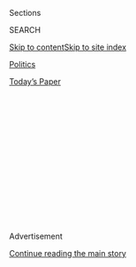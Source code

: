 <div id="app">

<div>

<div>

<div>

<div class="NYTAppHideMasthead css-1q2w90k e1suatyy0">

<div class="section css-ui9rw0 e1suatyy2">

<div class="css-eph4ug er09x8g0">

<div class="css-6n7j50">

</div>

<span class="css-1dv1kvn">Sections</span>

<div class="css-10488qs">

<span class="css-1dv1kvn">SEARCH</span>

</div>

[Skip to content](#site-content)[Skip to site
index](#site-index)

</div>

<div id="masthead-section-label" class="css-1wr3we4 eaxe0e00">

[Politics](https://www.nytimes.com/section/politics)

</div>

<div class="css-10698na e1huz5gh0">

</div>

</div>

<div id="masthead-bar-one" class="section hasLinks css-15hmgas e1csuq9d3">

<div class="css-uqyvli e1csuq9d0">

</div>

<div class="css-1uqjmks e1csuq9d1">

</div>

<div class="css-9e9ivx">

[](https://myaccount.nytimes.com/auth/login?response_type=cookie&client_id=vi)

</div>

<div class="css-1bvtpon e1csuq9d2">

[Today’s
Paper](https://www.nytimes.com/section/todayspaper)

</div>

</div>

</div>

</div>

<div data-aria-hidden="false">

<div id="site-content" data-role="main">

<div>

<div class="css-1aor85t" style="opacity:0.000000001;z-index:-1;visibility:hidden">

<div class="css-1hqnpie">

<div class="css-epjblv">

<span class="css-17xtcya">[Politics](/section/politics)</span><span class="css-x15j1o">|</span><span class="css-fwqvlz">Mike
Pompeo, Sharp Critic of Hillary Clinton, Is Trump’s Pick to Lead
C.I.A.</span>

</div>

<div class="css-k008qs">

<div class="css-1iwv8en">

<span class="css-18z7m18"></span>

<div>

</div>

</div>

<span class="css-1n6z4y">https://nyti.ms/2f7bSvL</span>

<div class="css-1705lsu">

<div class="css-4xjgmj">

<div class="css-4skfbu" data-role="toolbar" data-aria-label="Social Media Share buttons, Save button, and Comments Panel with current comment count" data-testid="share-tools">

  - 
  - 
  - 
  - 
    
    <div class="css-6n7j50">
    
    </div>

  - 

</div>

</div>

</div>

</div>

</div>

</div>

<div class="css-13pd83m">

</div>

<div id="top-wrapper" class="css-1sy8kpn">

<div id="top-slug" class="css-l9onyx">

Advertisement

</div>

[Continue reading the main
story](#after-top)

<div class="ad top-wrapper" style="text-align:center;height:100%;display:block;min-height:250px">

<div id="top" class="place-ad" data-position="top" data-size-key="top">

</div>

</div>

<div id="after-top">

</div>

</div>

<div id="sponsor-wrapper" class="css-1hyfx7x">

<div id="sponsor-slug" class="css-19vbshk">

Supported by

</div>

[Continue reading the main
story](#after-sponsor)

<div id="sponsor" class="ad sponsor-wrapper" style="text-align:center;height:100%;display:block">

</div>

<div id="after-sponsor">

</div>

</div>

<div class="css-1vkm6nb ehdk2mb0">

# Mike Pompeo, Sharp Critic of Hillary Clinton, Is Trump’s Pick to Lead C.I.A.

</div>

<div class="css-79elbk" data-testid="photoviewer-wrapper">

<div class="css-z3e15g" data-testid="photoviewer-wrapper-hidden">

</div>

<div class="css-1a48zt4 ehw59r15" data-testid="photoviewer-children">

![<span class="css-16f3y1r e13ogyst0" data-aria-hidden="true">Representative
Mike Pompeo, a hawkish Republican from Kansas, rose to prominence during
the investigation into the 2012 attack on the American diplomatic
compound in Benghazi,
Libya.</span><span class="css-cnj6d5 e1z0qqy90" itemprop="copyrightHolder"><span class="css-1ly73wi e1tej78p0">Credit...</span><span><span>Drew
Angerer/The New York
Times</span></span></span>](https://static01.nyt.com/images/2016/11/18/nytnow/18POMPEO/18POMPEO-articleLarge.jpg?quality=75&auto=webp&disable=upscale)

</div>

</div>

<div class="css-xt80pu e12qa4dv0">

<div class="css-18e8msd">

<div class="css-vp77d3 epjyd6m0">

<div class="css-1baulvz">

By [<span class="css-1baulvz last-byline" itemprop="name">Mark
Mazzetti</span>](http://www.nytimes.com/by/mark-mazzetti)

</div>

</div>

  - Nov. 18,
    2016

  - 
    
    <div class="css-4xjgmj">
    
    <div class="css-d8bdto" data-role="toolbar" data-aria-label="Social Media Share buttons, Save button, and Comments Panel with current comment count" data-testid="share-tools">
    
      - 
      - 
      - 
      - 
        
        <div class="css-6n7j50">
        
        </div>
    
      - 
    
    </div>
    
    </div>

</div>

</div>

<div class="section meteredContent css-1r7ky0e" name="articleBody" itemprop="articleBody">

<div class="css-1fanzo5 StoryBodyCompanionColumn">

<div class="css-53u6y8">

WASHINGTON — Representative Mike Pompeo was once pointedly asked why his
committee’s inquiry into the 2012 attacks on the American diplomatic
compound in Benghazi, Libya, had dragged on longer than the Watergate
investigation. He did not flinch.

“This is worse, in some ways,” he said, during an appearance on “Meet
the Press” in late 2015.

A sharp, pugnacious Kansas congressman and former Army tank officer with
degrees from West Point and Harvard, Mr. Pompeo was often an unyielding
critic of former Secretary of State Hillary Clinton — accusing her of
orchestrating a wide-ranging cover-up of the Benghazi attacks.

On Friday, President-elect Donald J. Trump, who defeated Mrs. Clinton
after a bitter campaign, selected Mr. Pompeo to run the Central
Intelligence Agency.

If confirmed by the Senate, Mr. Pompeo would become one of the most
overtly partisan figures to take over the C.I.A. — a spy agency that, at
least publicly, is supposed to operate above politics and avoid a direct
role in policy making.

</div>

</div>

<div class="css-1fanzo5 StoryBodyCompanionColumn">

<div class="css-53u6y8">

At the same time, the C.I.A. has been central to America’s secret wars
waged in the years since the Sept. 11, 2001, attacks, giving the agency
a shadow role in the counterterrorism policy of the past two presidents.

As a member of the House Intelligence Committee, Mr. Pompeo (pronounced
Pom-PAY-oh) has used his platform to denounce efforts in recent years to
rein in some of the most polarizing counterterrorism programs of the
post-Sept. 11 era.

He has advocated a return to the bulk collection of Americans’ domestic
calling records — which Congress restricted though legislation last year
— and he has denounced President Obama’s decision in 2009 to close
C.I.A. black-site prisons and also to require government interrogators
to strictly adhere to the rules of the Army Field Manual.

After a visit to the military prison at Guantánamo Bay, Cuba, in 2013,
he told a congressional committee that a hunger strike by detainees was
a “political
stunt.”

</div>

</div>

<div class="css-1sngw6j">

[](https://www.nytimes.com/interactive/2016/us/politics/donald-trump-administration.html)

<div class="css-1eoytci">

![](https://static01.nyt.com/images/2016/11/11/us/politics/donald-trump-administration-1478905372015/donald-trump-administration-1478905372015-square640.jpg)

</div>

<div class="css-1rha1bf">

## Donald Trump’s Cabinet Is Complete. Here’s the Full List.

A list of appointees and nominees for top posts in the new
administration.

</div>

</div>

<div class="css-1fanzo5 StoryBodyCompanionColumn">

<div class="css-53u6y8">

On Friday, some lawmakers — even Democrats — complimented Mr. Pompeo’s
work ethic and grasp of policy details. Representative Adam B. Schiff of
California, the top Democrat on the House Intelligence Committee,
praised Mr. Pompeo as “bright and hard-working.”

</div>

</div>

<div class="css-1fanzo5 StoryBodyCompanionColumn">

<div class="css-53u6y8">

“While we have had our share of strong differences — principally on the
politicization of the tragedy in Benghazi — I know that he is someone
who is willing to listen and engage, both key qualities in a C.I.A.
director,” Mr. Schiff said.

It appears that Mr. Pompeo’s role in the Benghazi inquiry was a
significant factor in Mr. Trump’s decision to select him to lead the
C.I.A. Some members of the president-elect’s transition team viewed a
competing candidate for the position, former Representative Mike Rogers
of Michigan, as “soft” on Benghazi because Mr. Rogers, as chairman of
the House Intelligence Committee, oversaw a report that they believed
was not tough enough on Mrs. Clinton.

By contrast, Mr. Pompeo’s relentless questioning of Mrs. Clinton during
her October 2015 appearance before the House Select Committee on
Benghazi raised his profile in Republican circles. When the committee
concluded its work this year, Mr. Pompeo’s position on Mrs. Clinton’s
role was an outlier even from most of his Republican colleagues.

The select committee found [no new evidence of
wrongdoing](http://www.nytimes.com/2016/06/29/us/politics/hillary-clinton-benghazi.html)
by the Obama administration or Mrs. Clinton, but Mr. Pompeo and another
Republican member of the committee, Representative Jim Jordan of Ohio,
said they were convinced that there had been a cover-up. When the
committee released its findings in June, Mr. Pompeo and Mr. Jordan filed
a 48-page addendum that said the attacks showed the State Department was
“seemingly more concerned with politics and Secretary Clinton’s legacy
than with protecting its people in Benghazi.”

The chairman of the select committee, Representative Trey Gowdy,
Republican of South Carolina, did not put his name on the addendum.

After graduating first in his class at West Point, Mr. Pompeo served as
an armored Cavalry officer and was deployed in Germany during the final
years of the Cold War. After leaving the Army, he attended Harvard Law
School and was an editor of the Harvard Law Review.

</div>

</div>

<div class="css-1fanzo5 StoryBodyCompanionColumn">

<div class="css-53u6y8">

He arrived in Congress in 2011, after a sometimes bitter campaign
against Raj Goyle, a Democratic state representative. During the
campaign, one of Mr. Pompeo’s aides promoted an article on Twitter that
referred to Mr. Goyle, an Indian-American, as a “Turban Topper.”

In an interview Friday, Mr. Goyle said that Mr. Pompeo personally
apologized to him for the incident, but that the campaign staff member
was never
fired.

</div>

</div>

<div class="css-1sngw6j">

[](https://www.nytimes.com/interactive/2016/11/16/us/politics/the-two-americas-of-2016.html)

<div class="css-1eoytci">

![](https://static01.nyt.com/images/2016/11/16/us/politics/the-two-americas-of-2016-1479251850034/the-two-americas-of-2016-1479251850034-square640-v4.jpg)

</div>

<div class="css-1rha1bf">

## The Two Americas of 2016

A view of two imaginary nations created by slicing the country along the
sharp divide between Republican and Democratic Americas.

</div>

</div>

<div class="css-1fanzo5 StoryBodyCompanionColumn">

<div class="css-53u6y8">

“As we are entering an era where relations with Muslim and minority
communities in America are extremely sensitive, his record and his
approach should be scrutinized during the confirmation hearing,” Mr.
Goyle said.

Mr. Pompeo has close ties to Charles G. and David H. Koch, the
billionaire conservatives who are among the most significant activists
in financing Republican candidates nationwide. Their company, Koch
Industries, and its employees have contributed $357,000 to Mr. Pompeo
since 2009.

He has common cause with many senior Republican lawmakers on a range of
issues, including a distaste for the agreement the United States and
five world powers struck with Iran in 2015 to significantly limit
Tehran’s nuclear ability for more than a decade in return for lifting
international oil and financial sanctions.

In [an
op-ed](http://www.foxnews.com/opinion/2016/07/14/rep-mike-pompeo-one-year-later-obama-s-iran-nuclear-deal-puts-us-at-increased-risk.html)
this summer on the Fox News website, Mr. Pompeo wrote that the United
States should “walk away from this deal.”

</div>

</div>

<div class="css-1fanzo5 StoryBodyCompanionColumn">

<div class="css-53u6y8">

Indeed, some members of the transition team pushed for Mr. Pompeo
because they believe that picking an incumbent lawmaker would help
foster better relations between Congress and the intelligence agencies.
Representative Devin Nunes, Republican of California and now the
chairman of the House Intelligence Committee, said in a statement Friday
that Mr. Pompeo “will undoubtedly develop a close working relationship
with Congress in his new post.”

But some Senate Democrats indicated that Mr. Pompeo could face a
difficult confirmation hearing, citing some of his past comments,
particularly his praise for the C.I.A.’s former detention and
interrogation program.

That program “was ineffective, it was brutal and it stands in direct
violation of American values,” Senator Dianne Feinstein, Democrat of
California, said in a statement. “We can never return to that dark
time.”

Ms. Feinstein, a member of the Intelligence Committee, led an
investigation into the C.I.A.’s program that produced a voluminous
report — most of which remains classified.

In her statement, she said she planned “to speak with Congressman Pompeo
about this issue during his confirmation process.”

</div>

</div>

</div>

<div>

</div>

<div>

</div>

<div>

</div>

<div>

<div id="bottom-wrapper" class="css-1ede5it">

<div id="bottom-slug" class="css-l9onyx">

Advertisement

</div>

[Continue reading the main
story](#after-bottom)

<div id="bottom" class="ad bottom-wrapper" style="text-align:center;height:100%;display:block;min-height:90px">

</div>

<div id="after-bottom">

</div>

</div>

</div>

</div>

</div>

## Site Index

<div>

</div>

## Site Information Navigation

  - [© <span>2020</span> <span>The New York Times
    Company</span>](https://help.nytimes.com/hc/en-us/articles/115014792127-Copyright-notice)

<!-- end list -->

  - [NYTCo](https://www.nytco.com/)
  - [Contact
    Us](https://help.nytimes.com/hc/en-us/articles/115015385887-Contact-Us)
  - [Work with us](https://www.nytco.com/careers/)
  - [Advertise](https://nytmediakit.com/)
  - [T Brand Studio](http://www.tbrandstudio.com/)
  - [Your Ad
    Choices](https://www.nytimes.com/privacy/cookie-policy#how-do-i-manage-trackers)
  - [Privacy](https://www.nytimes.com/privacy)
  - [Terms of
    Service](https://help.nytimes.com/hc/en-us/articles/115014893428-Terms-of-service)
  - [Terms of
    Sale](https://help.nytimes.com/hc/en-us/articles/115014893968-Terms-of-sale)
  - [Site
    Map](https://spiderbites.nytimes.com)
  - [Help](https://help.nytimes.com/hc/en-us)
  - [Subscriptions](https://www.nytimes.com/subscription?campaignId=37WXW)

</div>

</div>

</div>

</div>
